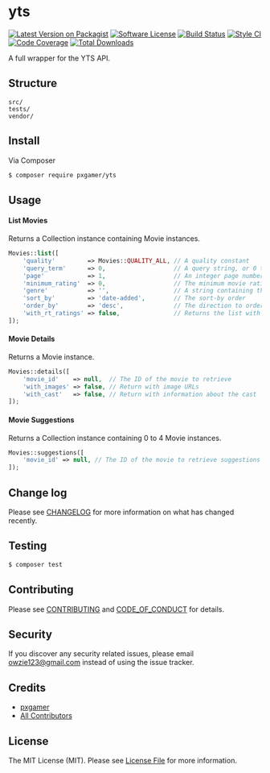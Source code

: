 # yts

[![Latest Version on Packagist][ico-version]][link-packagist]
[![Software License][ico-license]](LICENSE.md)
[![Build Status][ico-travis]][link-travis]
[![Style CI][ico-styleci]][link-styleci]
[![Code Coverage][ico-code-quality]][link-code-quality]
[![Total Downloads][ico-downloads]][link-downloads]

A full wrapper for the YTS API.

## Structure

```
src/
tests/
vendor/
```

## Install

Via Composer

``` bash
$ composer require pxgamer/yts
```

## Usage

#### List Movies

Returns a Collection instance containing Movie instances.

```php
Movies::list([
    'quality'         => Movies::QUALITY_ALL, // A quality constant
    'query_term'      => 0,                   // A query string, or 0 to ignore
    'page'            => 1,                   // An integer page number
    'minimum_rating'  => 0,                   // The minimum movie rating
    'genre'           => '',                  // A string containing the genre
    'sort_by'         => 'date-added',        // The sort-by order
    'order_by'        => 'desc',              // The direction to order by
    'with_rt_ratings' => false,               // Returns the list with Rotten Tomatoes ratings
]);
```

#### Movie Details

Returns a Movie instance.

```php
Movies::details([
    'movie_id'    => null,  // The ID of the movie to retrieve
    'with_images' => false, // Return with image URLs
    'with_cast'   => false, // Return with information about the cast
]);
```

#### Movie Suggestions

Returns a Collection instance containing 0 to 4 Movie instances.

```php
Movies::suggestions([
    'movie_id' => null, // The ID of the movie to retrieve suggestions for
]);
```

## Change log

Please see [CHANGELOG](CHANGELOG.md) for more information on what has changed recently.

## Testing

``` bash
$ composer test
```

## Contributing

Please see [CONTRIBUTING](CONTRIBUTING.md) and [CODE_OF_CONDUCT](CODE_OF_CONDUCT.md) for details.

## Security

If you discover any security related issues, please email owzie123@gmail.com instead of using the issue tracker.

## Credits

- [pxgamer][link-author]
- [All Contributors][link-contributors]

## License

The MIT License (MIT). Please see [License File](LICENSE.md) for more information.

[ico-version]: https://img.shields.io/packagist/v/pxgamer/yts.svg?style=flat-square
[ico-license]: https://img.shields.io/badge/license-MIT-brightgreen.svg?style=flat-square
[ico-travis]: https://img.shields.io/travis/pxgamer/yts/master.svg?style=flat-square
[ico-styleci]: https://styleci.io/repos/110670135/shield
[ico-code-quality]: https://img.shields.io/codecov/c/github/pxgamer/yts.svg?style=flat-square
[ico-downloads]: https://img.shields.io/packagist/dt/pxgamer/yts.svg?style=flat-square

[link-packagist]: https://packagist.org/packages/pxgamer/yts
[link-travis]: https://travis-ci.org/pxgamer/yts
[link-styleci]: https://styleci.io/repos/110670135
[link-code-quality]: https://codecov.io/gh/pxgamer/yts
[link-downloads]: https://packagist.org/packages/pxgamer/yts
[link-author]: https://github.com/pxgamer
[link-contributors]: ../../contributors
